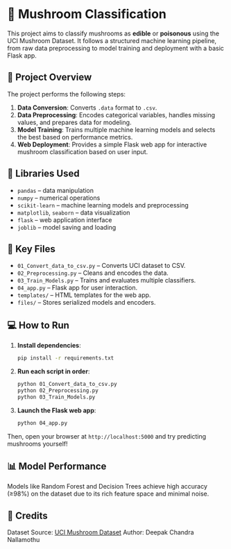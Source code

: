 # 🍄 Mushroom Classification

This project aims to classify mushrooms as **edible** or **poisonous** using the UCI Mushroom Dataset. It follows a structured machine learning pipeline, from raw data preprocessing to model training and deployment with a basic Flask app.

## 🚀 Project Overview

The project performs the following steps:
1. **Data Conversion**: Converts `.data` format to `.csv`.
2. **Data Preprocessing**: Encodes categorical variables, handles missing values, and prepares data for modeling.
3. **Model Training**: Trains multiple machine learning models and selects the best based on performance metrics.
4. **Web Deployment**: Provides a simple Flask web app for interactive mushroom classification based on user input.

## 🧰 Libraries Used

- `pandas` – data manipulation
- `numpy` – numerical operations
- `scikit-learn` – machine learning models and preprocessing
- `matplotlib`, `seaborn` – data visualization
- `flask` – web application interface
- `joblib` – model saving and loading

## 📂 Key Files

- `01_Convert_data_to_csv.py` – Converts UCI dataset to CSV.
- `02_Preprocessing.py` – Cleans and encodes the data.
- `03_Train_Models.py` – Trains and evaluates multiple classifiers.
- `04_app.py` – Flask app for user interaction.
- `templates/` – HTML templates for the web app.
- `files/` – Stores serialized models and encoders.

## 💻 How to Run

1. **Install dependencies**:
   ```bash
   pip install -r requirements.txt
   ```

2. **Run each script in order**:

   ```bash
   python 01_Convert_data_to_csv.py
   python 02_Preprocessing.py
   python 03_Train_Models.py
   ```

3. **Launch the Flask web app**:

   ```bash
   python 04_app.py
   ```

Then, open your browser at `http://localhost:5000` and try predicting mushrooms yourself!

## 📊 Model Performance

Models like Random Forest and Decision Trees achieve high accuracy (≥98%) on the dataset due to its rich feature space and minimal noise.

## 📜 Credits

Dataset Source: [UCI Mushroom Dataset](https://archive.ics.uci.edu/ml/datasets/Mushroom)
Author: Deepak Chandra Nallamothu

